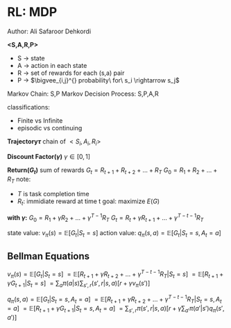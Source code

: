 
# RL: MDP

Author:  Ali Safaroor Dehkordi

**<S,A,R,P>**
* S $\rightarrow$ state
* A $\rightarrow$ action in each state
* R $\rightarrow$ set of rewards for each (s,a) pair
* P $\rightarrow$ $\bigvee_{i,j}^{} probability\ for\ s_i \rightarrow s_j$

Markov Chain: S,P
Markov Decision Process: S,P,A,R

classifications:
* Finite vs Infinite
* episodic vs continuing

**Trajectory$\tau$**
chain of $<S_i,A_i,R_i>$ 

**Discount Factor($\gamma$)**
$\gamma \in [0,1]$

**Return($G_t$)**
sum of rewards
$G_t = R_{t+1}+R_{t+2}+...+R_{T}$
$G_0 = R_{1}+R_{2}+...+R_{T}$
note: 
* $T$ is task completion time
* $R_t$: immidiate reward at time t
goal: maximize $E(G)$

**with $\gamma$:**
$G_0 = R_{1}+\gamma R_{2}+...+\gamma ^{T-1}R_{T}$
$G_t= R_{t}+\gamma R_{t+1}+...+\gamma ^{T-t-1}R_{T}$

state value: $v_{\pi}(s) = \mathbb{E}[G_t|S_t=s]$
action value: $q_{\pi}(s,a) = \mathbb{E}[G_t|S_t=s,A_t=a]$

##  Bellman Equations
$v_{\pi}(s) = \mathbb{E}[G_t|S_t=s]$
$=  \mathbb{E}[R_{t+1}+\gamma R_{t+2}+ ...+\gamma^{T-t-1} R_{T}|S_t=s]$
$=  \mathbb{E}[R_{t+1}+\gamma G_{t+1}|S_t=s]$
$=\sum_{a}\pi(a|s)\sum_{s',r}(s',r|s,a)[r+\gamma v_{\pi}(s')]$

$q_{\pi}(s,a) = \mathbb{E}[G_t|S_t=s,A_t=a]$
$=  \mathbb{E}[R_{t+1}+\gamma R_{t+2}+ ...+\gamma^{T-t-1} R_{T}|S_t=s,A_t=a]$
$=  \mathbb{E}[R_{t+1}+\gamma G_{t+1}|S_t=s,A_t=a]$
$=\sum_{s',r}\pi(s',r|s,a)[r+\gamma\sum_{a'}\pi(a'|s')q_{\pi}(s',a')]$


